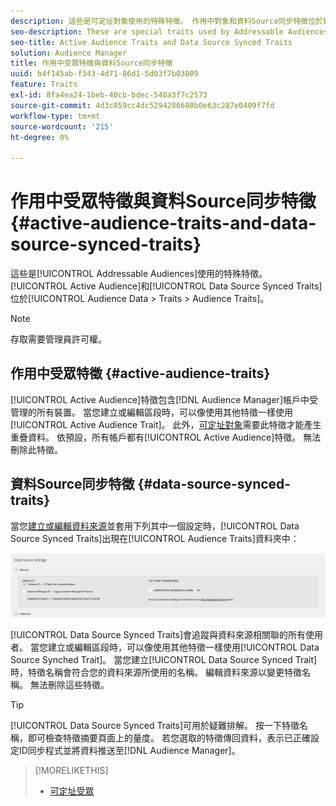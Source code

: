 ```yaml
---
description: 這些是可定址對象使用的特殊特徵。 作用中對象和資料Source同步特徵位於對象資料>特徵>對象特徵中。
seo-description: These are special traits used by Addressable Audiences. Active Audience and Data Source Synced Traits are located in Audience Data > Traits > Audience Traits.
seo-title: Active Audience Traits and Data Source Synced Traits
solution: Audience Manager
title: 作用中受眾特徵與資料Source同步特徵
uuid: b4f145ab-f343-4d71-86d1-5d03f7b03809
feature: Traits
exl-id: 8fa4ea24-1beb-40cb-bdec-540a3f7c2573
source-git-commit: 4d3c859cc4dc5294286680b0e63c287e0409f7fd
workflow-type: tm+mt
source-wordcount: '215'
ht-degree: 0%

---
```


# 作用中受眾特徵與資料Source同步特徵 {#active-audience-traits-and-data-source-synced-traits}

這些是[!UICONTROL Addressable Audiences]使用的特殊特徵。 [!UICONTROL Active Audience]和[!UICONTROL Data Source Synced Traits]位於[!UICONTROL Audience Data > Traits > Audience Traits]。

>[!NOTE]
>
>存取需要管理員許可權。

## 作用中受眾特徵 {#active-audience-traits}

[!UICONTROL Active Audience]特徵包含[!DNL Audience Manager]帳戶中受管理的所有裝置。 當您建立或編輯區段時，可以像使用其他特徵一樣使用[!UICONTROL Active Audience Trait]。 此外，[可定址對象](../../features/addressable-audiences.md)需要此特徵才能產生重疊資料。 依預設，所有帳戶都有[!UICONTROL Active Audience]特徵。 無法刪除此特徵。

## 資料Source同步特徵 {#data-source-synced-traits}

當您[建立或編輯資料來源](../../features/manage-datasources.md#create-data-source)並套用下列其中一個設定時，[!UICONTROL Data Source Synced Traits]出現在[!UICONTROL Audience Traits]資料夾中：

![](assets/datasource_synced.png)

[!UICONTROL Data Source Synced Traits]會追蹤與資料來源相關聯的所有使用者。 當您建立或編輯區段時，可以像使用其他特徵一樣使用[!UICONTROL Data Source Synched Trait]。 當您建立[!UICONTROL Data Source Synced Trait]時，特徵名稱會符合您的資料來源所使用的名稱。 編輯資料來源以變更特徵名稱。 無法刪除這些特徵。

>[!TIP]
>
>[!UICONTROL Data Source Synced Traits]可用於疑難排解。 按一下特徵名稱，即可檢查特徵摘要頁面上的量度。 若您選取的特徵傳回資料，表示已正確設定ID同步程式並將資料推送至[!DNL Audience Manager]。

>[!MORELIKETHIS]
>
>* [可定址受眾](../../features/addressable-audiences.md)
